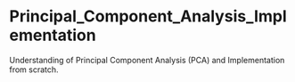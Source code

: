 # Principal_Component_Analysis_Implementation
Understanding of Principal Component Analysis (PCA) and Implementation from scratch.
